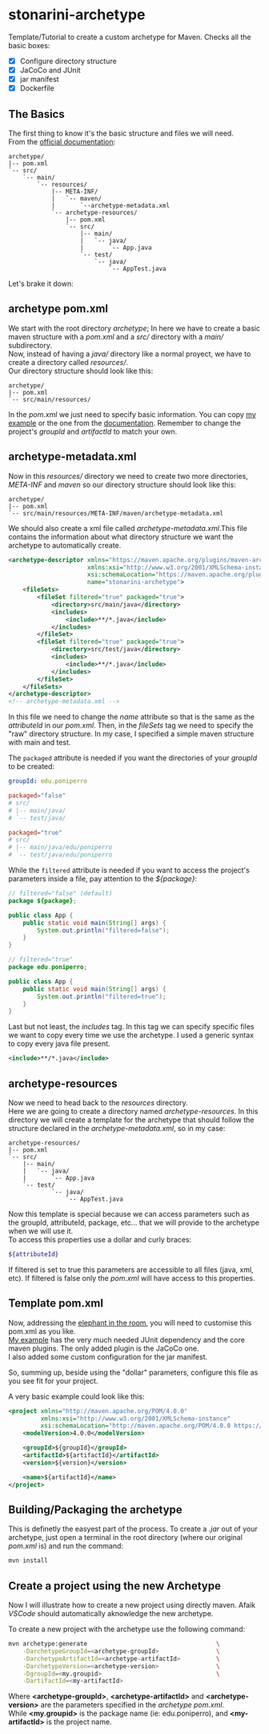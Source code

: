 # stonarini-archetype
Template/Tutorial to create a custom archetype for Maven. 
Checks all the basic boxes: 
 - [X] Configure directory structure
 - [X] JaCoCo and JUnit  
 - [X] jar manifest
 - [X] Dockerfile

## The Basics
The first thing to know it's the basic structure and files we will need.  
From the [official documentation](https://maven.apache.org/guides/mini/guide-creating-archetypes.html):
```
archetype/
|-- pom.xml
`-- src/
    `-- main/
        `-- resources/
            |-- META-INF/
            |   `-- maven/
            |       `--archetype-metadata.xml
            `-- archetype-resources/
                |-- pom.xml
                `-- src/
                    |-- main/
                    |   `-- java/
                    |       `-- App.java
                    `-- test/
                        `-- java/
                            `-- AppTest.java
```
Let's brake it down:  

## archetype pom.xml
We start with the root directory *archetype*; In here we have to create a basic maven structure with a *pom.xml* and a *src/* directory with a *main/* subdirectory.  
Now, instead of having a *java/* directory like a normal proyect, we have to create a directory called *resources/*.  
Our directory structure should look like this:
```
archetype/
|-- pom.xml
`-- src/main/resources/
```
In the *pom.xml* we just need to specify basic information. You can copy [my example](pom.xml) or the one from the [documentation](https://maven.apache.org/guides/mini/guide-creating-archetypes.html). Remember to change the project's *groupId* and *artifactId* to match your own.

## archetype-metadata.xml
Now in this *resources/* directory we need to create two more directories, *META-INF* and *maven* so our directory structure should look like this:
```
archetype/
|-- pom.xml
`-- src/main/resources/META-INF/maven/archetype-metadata.xml
```
We should also create a xml file called *archetype-metadata.xml*.This file contains the information about what directory structure we want the archetype to automatically create.  
```xml
<archetype-descriptor xmlns="https://maven.apache.org/plugins/maven-archetype-plugin/archetype-descriptor/1.1.0" 
					  xmlns:xsi="http://www.w3.org/2001/XMLSchema-instance" 
					  xsi:schemaLocation="https://maven.apache.org/plugins/maven-archetype-plugin/archetype-descriptor/1.1.0 https://maven.apache.org/xsd/archetype-descriptor-1.1.0.xsd" 
					  name="stonarini-archetype">
    <fileSets>
        <fileSet filtered="true" packaged="true">
            <directory>src/main/java</directory>
            <includes>
                <include>**/*.java</include>
            </includes>
        </fileSet>
        <fileSet filtered="true" packaged="true">
            <directory>src/test/java</directory>
            <includes>
                <include>**/*.java</include>
            </includes>
        </fileSet>
    </fileSets>
</archetype-descriptor>
<!-- archetype-metadata.xml -->
```
In this file we need to change the *name* attribute so that is the same as the *attributeId* in our *pom.xml*. Then, in the *fileSets* tag we need to specify the "raw" directory structure. In my case, I specified a simple maven structure with main and test.  

The ```packaged``` attribute is needed if you want the directories of your *groupId* to be created:
```yaml
groupId: edu.poniperro
```
```toml
packaged="false"
# src/
# |-- main/java/
# `-- test/java/
```
```toml
packaged="true"
# src/
# |-- main/java/edu/poniperro
# `-- test/java/edu/poniperro
```
While the ```filtered``` attribute is needed if you want to access the project's parameters inside a file, pay attention to the *${package}*:
```java
// filtered="false" (default)
package ${package};

public class App {
    public static void main(String[] args) {
        System.out.println("filtered=false");
    }
}
```
```java
// filtered="true"
package edu.poniperro;

public class App {
    public static void main(String[] args) {
        System.out.println("filtered=true");
    }
}
```
Last but not least, the *includes* tag. In this tag we can specify specific files we want to copy every time we use the archetype. I used a generic syntax to copy every java file present.
```xml
<include>**/*.java</include>
```
## archetype-resources
Now we need to head back to the *resources* directory.  
Here we are going to create a directory named *archetype-resources*. In this directory we will create a template for the archetype that should follow the structure declared in the *archetype-metadata.xml*, so in my case:
```            
archetype-resources/
|-- pom.xml
`-- src/
	|-- main/
	|   `-- java/
	|       `-- App.java
	`-- test/
            `-- java/
                `-- AppTest.java
```
Now this template is special because we can access parameters such as the groupId, attributeId, package, etc... that we will provide to the archetype when we will use it.  
To access this properties use a dollar and curly braces:
```sh
${attributeId}
```
If filtered is set to true this parameters are accessible to all files (java, xml, etc). If filtered is false only the *pom.xml* will have access to this properties.
## Template pom.xml
Now, addressing the [elephant in the room](https://raw.githubusercontent.com/devicons/devicon/2ae2a900d2f041da66e950e4d48052658d850630/icons/gradle/gradle-plain.svg), you will need to customise this pom.xml as you like.  
[My example](src/main/resources/archetype-resources/pom.xml) has the very much needed JUnit dependency and the core maven plugins. The only added plugin is the JaCoCo one.  
I also added some custom configuration for the jar manifest.  

So, summing up, beside using the "dollar" parameters, configure this file as you see fit for your project.

A very basic example could look like this:
```xml
<project xmlns="http://maven.apache.org/POM/4.0.0" 
		 xmlns:xsi="http://www.w3.org/2001/XMLSchema-instance"
		 xsi:schemaLocation="http://maven.apache.org/POM/4.0.0 https://maven.apache.org/xsd/maven-4.0.0.xsd">
    <modelVersion>4.0.0</modelVersion>

    <groupId>${groupId}</groupId>
    <artifactId>${artifactId}</artifactId>
    <version>${version}</version>

    <name>${artifactId}</name>
</project>
```

## Building/Packaging the archetype
This is definetly the easyest part of the process. To create a *.jar* out of your archetype, just open a terminal in the root directory (where our original *pom.xml* is) and run the command:
```sh
mvn install
```

## Create a project using the new Archetype
Now I will illustrate how to create a new project using directly maven. Afaik *VSCode* should automatically aknowledge the new archetype.

To create a new project with the archetype use the following command:
```sh
mvn archetype:generate                                    \
	-DarchetypeGroupId=<archetype-groupId>                \
	-DarchetypeArtifactId=<archetype-artifactId>          \
	-DarchetypeVersion=<archetype-version>                \
	-DgroupId=<my.groupid>                                \
	-DartifactId=<my-artifactId>
```
Where **\<archetype-groupId>**, **\<archetype-artifactId>** and **\<archetype-version>** are the parameters specified in the *archetype pom.xml*.  
While **\<my.groupid>** is the package name (ie: edu.poniperro), and **\<my-artifactId>** is the project name.
